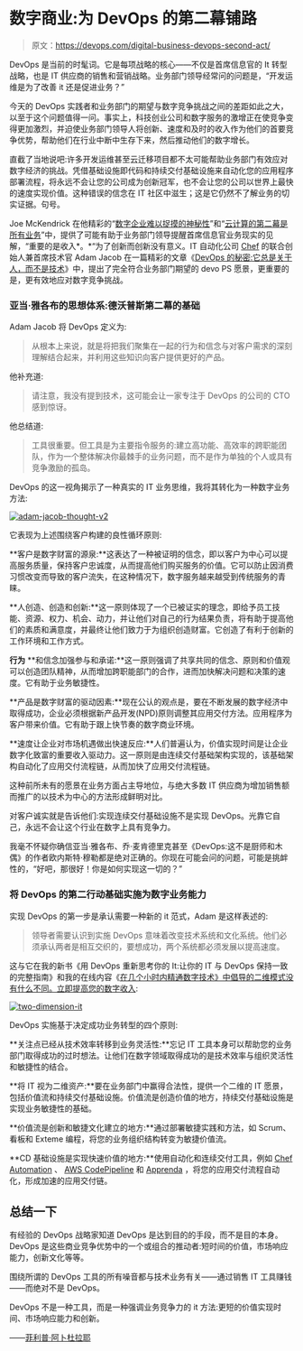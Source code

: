 # 数字商业:为 DevOps 的第二幕铺路

> 原文：<https://devops.com/digital-business-devops-second-act/>

DevOps 是当前的时髦词。它是每项战略的核心——不仅是首席信息官的 It 转型战略，也是 IT 供应商的销售和营销战略。业务部门领导经常问的问题是，“开发运维是为了改善 it 还是促进业务？”

今天的 DevOps 实践者和业务部门的期望与数字竞争挑战之间的差距如此之大，以至于这个问题值得一问。事实上，科技创业公司和数字服务的激增正在使竞争变得更加激烈，并迫使业务部门领导人将创新、速度和及时的收入作为他们的首要竞争优势，帮助他们在行业中断中生存下来，然后推动他们的数字增长。

直截了当地说吧:许多开发运维甚至云迁移项目都不太可能帮助业务部门有效应对数字经济的挑战。凭借基础设施即代码和持续交付基础设施来自动化您的应用程序部署流程，将永远不会让您的公司成为创新冠军，也不会让您的公司以世界上最快的速度实现价值。这种错误的信念在 IT 社区中滋生；这是它仍然不了解业务的切实证据。句号。

Joe McKendrick 在他精彩的“[数字企业难以捉摸的神秘性](https://www.forbes.com/sites/joemckendrick/2015/09/29/the-elusive-mystique-of-the-digital-enterprise/#1e400007a092)”和“[云计算的第二幕是所有业务](https://www.forbes.com/sites/joemckendrick/2014/06/09/cloud-computings-second-act-is-all-business/#9a5d5b15dd8d)”中，提供了可能有助于业务部门领导提醒首席信息官业务现实的见解，“重要的是收入*。*“为了创新而创新没有意义。IT 自动化公司 [Chef](https://www.chef.io/) 的联合创始人兼首席技术官 Adam Jacob 在一篇精彩的文章《[DevOps 的秘密:它总是关于人，而不是技术](http://readwrite.com/2015/07/29/devops-people-not-technology/)》中，提出了完全符合业务部门期望的 devo PS 愿景，更重要的是，更有效地应对数字竞争挑战。

### 亚当·雅各布的思想体系:德沃普斯第二幕的基础

Adam Jacob 将 DevOps 定义为:

> 从根本上来说，就是将把我们聚集在一起的行为和信念与对客户需求的深刻理解结合起来，并利用这些知识向客户提供更好的产品。

他补充道:

> 请注意，我没有提到技术，这可能会让一家专注于 DevOps 的公司的 CTO 感到惊讶。

他总结道:

> 工具很重要。但工具是为主要指令服务的:建立高功能、高效率的跨职能团队，作为一个整体解决你最棘手的业务问题，而不是作为单独的个人或具有竞争激励的孤岛。

DevOps 的这一视角揭示了一种真实的 IT 业务思维，我将其转化为一种数字业务方法:

[![adam-jacob-thought-v2](img/c9037e5f39a7bb0c6a89a7ce8aac0ccf.png)](https://www.itaasnow.com/)

它表现为上述围绕客户构建的良性循环原则:

**客户是数字财富的源泉:**这表达了一种被证明的信念，即以客户为中心可以提高服务质量，保持客户忠诚度，从而提高他们购买服务的价值。它可以防止因消费习惯改变而导致的客户流失，在这种情况下，数字服务越来越受到传统服务的青睐。

**人创造、创造和创新:**这一原则体现了一个已被证实的理念，即给予员工技能、资源、权力、机会、动力，并让他们对自己的行为结果负责，将有助于提高他们的素质和满意度，并最终让他们致力于为组织创造财富。它创造了有利于创新的工作环境和工作方式。

**行为** **和信念加强参与和承诺:**这一原则强调了共享共同的信念、原则和价值观可以创造团队精神，从而增加跨职能部门的合作，进而加快解决问题和决策的速度。它有助于业务敏捷性。

**产品是数字财富的驱动因素:**现在公认的观点是，要在不断发展的数字经济中取得成功，企业必须根据新产品开发(NPD)原则调整其应用交付方法。应用程序为客户带来价值。它有助于跟上快节奏的数字商业环境。

**速度让企业对市场机遇做出快速反应:**人们普遍认为，价值实现时间是让企业数字化致富的重要收入驱动力。这一原则是由连续交付基础架构实现的，该基础架构自动化了应用交付流程链，从而加快了应用交付流程链。

这种前所未有的愿景在业务方面占主导地位，与绝大多数 IT 供应商为增加销售额而推广的以技术为中心的方法形成鲜明对比。

对客户诚实就是告诉他们:实现连续交付基础设施不是实现 DevOps。光靠它自己，永远不会让这个行业在数字上具有竞争力。

我毫不怀疑你确信亚当·雅各布、乔·麦肯德里克甚至《DevOps:这不是厨师和木偶》的作者欧内斯特·穆勒都是绝对正确的。你现在可能会问的问题，可能是挑衅性的，“好吧，那很好！你是如何实现这一切的？”

### 将 DevOps 的第二行动基础实施为数字业务能力

实现 DevOps 的第一步是承认需要一种新的 it 范式，Adam 是这样表述的:

> 领导者需要认识到实施 DevOps 意味着改变技术系统和文化系统。他们必须承认两者是相互交织的，要想成功，两个系统都必须发展以提高速度。

这与它在我的新书《用 DevOps 重新思考你的 It:让你的 IT 与 DevOps 保持一致的完整指南》和我的在线内容《[在几个小时内精通数字技术》中倡导的二维模式没有什么不同。立即提高您的数字收入](https://www.itaasnow.com/):

[![two-dimension-it](img/dfca2ffa0b9b81aa1f678e19922c2630.png)](https://www.itaasnow.com/)

DevOps 实施基于决定成功业务转型的四个原则:

**关注点已经从技术效率转移到业务灵活性:**忘记 IT 工具本身可以帮助您的业务部门取得成功的过时想法。让他们在数字领域取得成功的是技术效率与组织灵活性和敏捷性的结合。

**将 IT 视为二维资产:**要在业务部门中赢得合法性，提供一个二维的 IT 愿景，包括价值流和持续交付基础设施。价值流是创造价值的地方，持续交付基础设施是实现业务敏捷性的基础。

**价值流是创新和敏捷文化建立的地方:**通过部署敏捷实践和方法，如 Scrum、看板和 Exteme 编程，将您的业务组织结构转变为敏捷价值流。

**CD 基础设施是实现快速价值的地方:**使用自动化和连续交付工具，例如 [Chef Automation](https://www.chef.io/chef/) 、 [AWS CodePipeline](https://aws.amazon.com/) 和 [Apprenda](https://apprenda.com/) ，将您的应用交付流程自动化，形成加速的应用交付链。

## 总结一下

有经验的 DevOps 战略家知道 DevOps 是达到目的的手段，而不是目的本身。DevOps 是这些商业竞争优势中的一个或组合的推动者:短时间的价值，市场响应能力，创新文化等等。

围绕所谓的 DevOps 工具的所有噪音都与技术业务有关——通过销售 IT 工具赚钱——而绝对不是 DevOps。

DevOps 不是一种工具，而是一种强调业务竞争力的 it 方法:更短的价值实现时间、市场响应能力和创新。

——[菲利普·阿卜杜拉耶](https://devops.com/author/pabdoulaye/)